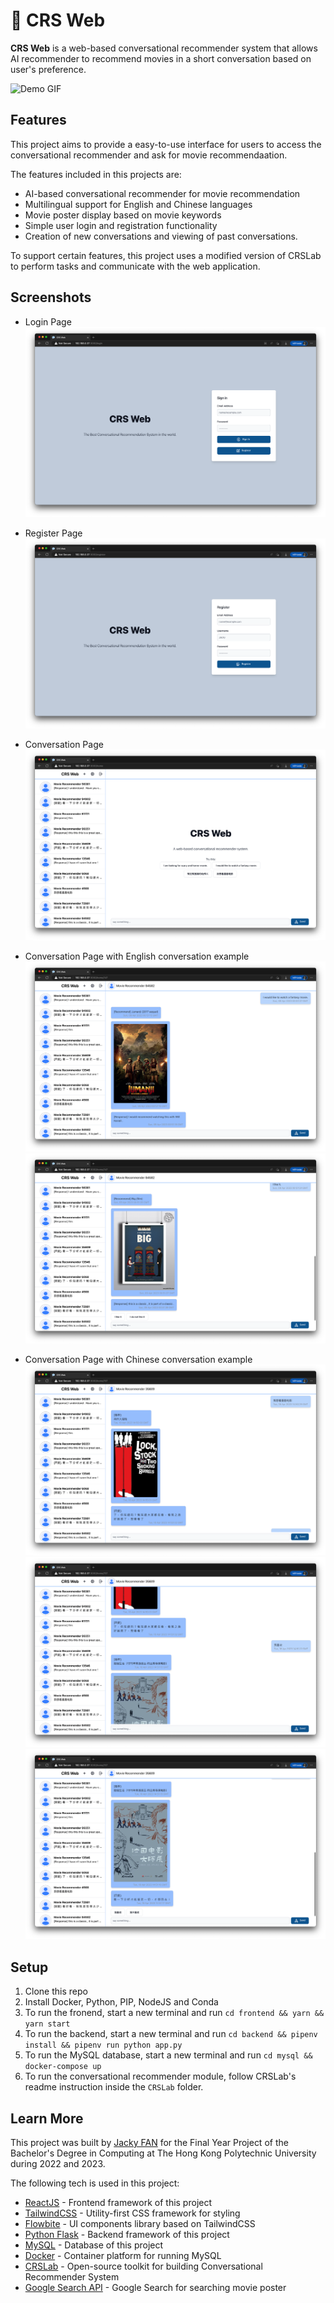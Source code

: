 # 💬 CRS Web

**CRS Web** is a web-based conversational recommender system that allows AI recommender to recommend movies in a short conversation based on user's preference.

![Demo GIF](readme-img/demo.gif)

## Features
This project aims to provide a easy-to-use interface for users to access the conversational recommender and ask for movie recommendaation. 

The features included in this projects are:

- AI-based conversational recommender for movie recommendation
- Multilingual support for English and Chinese languages
- Movie poster display based on movie keywords
- Simple user login and registration functionality
- Creation of new conversations and viewing of past conversations.

To support certain features, this project uses a modified version of CRSLab to perform tasks and communicate with the web application.

## Screenshots

- Login Page
![Login Page](readme-img/login-page.png)

- Register Page
![Register Page](readme-img/register-page.png)

- Conversation Page
![Conversation Page](readme-img/conversation-page.png)

- Conversation Page with English conversation example
![Conversation Page with English conversation example](readme-img/conversation-english-1.png)
![Conversation Page with English conversation example](readme-img/conversation-english-2.png)

- Conversation Page with Chinese conversation example
![Conversation Page with Chinese conversation example](readme-img/conversation-chinese-1.png)
![Conversation Page with Chinese conversation example](readme-img/conversation-chinese-2.png)
![Conversation Page with Chinese conversation example](readme-img/conversation-chinese-3.png)

## Setup
1. Clone this repo
2. Install Docker, Python, PIP, NodeJS and Conda
3. To run the fronend, start a new terminal and run `cd frontend && yarn && yarn start`
4. To run the backend, start a new terminal and run `cd backend && pipenv install && pipenv run python app.py`
5. To run the MySQL database, start a new terminal and run `cd mysql && docker-compose up`
6. To run the conversational recommender module, follow CRSLab's readme instruction inside the `CRSLab` folder.

## Learn More
This project was built by [Jacky FAN](https://jacky.fan) for the Final Year Project of the Bachelor's Degree in Computing at The Hong Kong Polytechnic University during 2022 and 2023.

The following tech is used in this project: 
- [ReactJS](https://react.dev/) - Frontend framework of this project
- [TailwindCSS](https://tailwindcss.com/) - Utility-first CSS framework for styling
- [Flowbite](https://flowbite.com/) - UI components library based on TailwindCSS
- [Python Flask](https://flask.palletsprojects.com/en/2.3.x/) - Backend framework of this project
- [MySQL](https://www.mysql.com/) - Database of this project
- [Docker](https://www.docker.com/) - Container platform for running MySQL
- [CRSLab](https://github.com/RUCAIBox/CRSLab) - Open-source toolkit for building Conversational Recommender System
- [Google Search API](https://developers.google.com/custom-search/) - Google Search for searching movie poster
